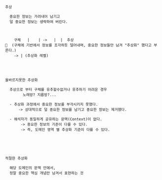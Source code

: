 `추상`
```
  중요한 정보는 가려내어 남기고
  덜 중요한 정보는 생략하여 버린다.



    구체   |    | ->   |  |  추상
  (구체에 기반에서 정보를 조각하듯 덜어내며, 중요한 정보들만 남겨 "추상화" 했다고 부른다.)
    -> | (추상화 레벨)
```

<br />
<br />


`올바르지못한 추상화`
```
  추상으로 부터 구체를 유추할수없거나 유추하기 어려운 경우
        노래방? 지름방?...

  - 추상화 과정에서 중요한 정보를 부각시키지 못했다.
      -> 상대적으로 덜 중요한 정보를 남기고 중요한 정보는 제거했다.

  - 해석자가 동일하게 공유하는 문맥(Context)이 없다.
       -> 중요한 정보의 기준이 다를 수 있다.
       -> 즉, 도메인 영역 별 추상화 기준이 다를 수 있다.
  
```


<br />
<br />

`적절한 추상화`
```
  해당 도메인의 문맥 안에서,
  정말 중요한 핵심 개념만 남겨서 표현하는 것
```
